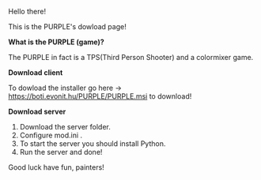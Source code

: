 Hello there!

This is the PURPLE's dowload page!

**What is the PURPLE (game)?**

The PURPLE in fact is a TPS(Third Person Shooter) and a colormixer game.

**Download client**

To dowload the installer go here -> https://boti.evonit.hu/PURPLE/PURPLE.msi to download!

**Download server**

1. Download the server folder.
2. Configure mod.ini .
3. To start the server you should install Python.
4. Run the server and done!

Good luck have fun, painters!
